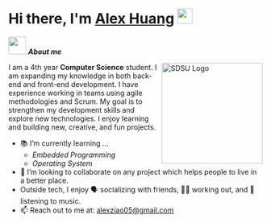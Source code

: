 <h1><b>Hi there, I'm </b><a href="https://github.com/alexziao05">Alex Huang</a> <img src="https://media.giphy.com/media/hvRJCLFzcasrR4ia7z/giphy.gif" width="30"></h1>

<img src = "https://github.com/7oSkaaa/7oSkaaa/blob/main/Images/about_me.gif?raw=true" width = 35>&nbsp;***About me***

<img align="right" width=200px alt="SDSU Logo" src="https://brand.sdsu.edu/_images/_logo-section/downloads/1000-horizontal-reverse.jpg"/>

I am a 4th year **Computer Science** student. I am expanding my knowledge in both back-end and front-end development. I have experience working in teams using agile methodologies and Scrum. My goal is to strengthen my development skills and explore new technologies. I enjoy learning and building new, creative, and fun projects.
- 📚 I’m currently learning ...
  - *Embedded Programming*
  - *Operating System*
- 💞️ I’m looking to collaborate on any project which helps people to live in a better place.
- Outside tech, I enjoy 🗣️ socializing with friends, 🏋️‍♀️ working out, and 🎵 listening to music.
- 📫 Reach out to me at: <a href="alexziao05@gmail.com">alexziao05@gmail.com</a>

<p align="center">
  <img src="https://github-profile-trophy.vercel.app/?username=alexziao05&theme=dracula>
</p>









